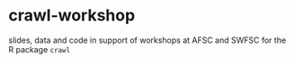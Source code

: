 # crawl-workshop
slides, data and code in support of workshops at AFSC and SWFSC for the R package `crawl`
